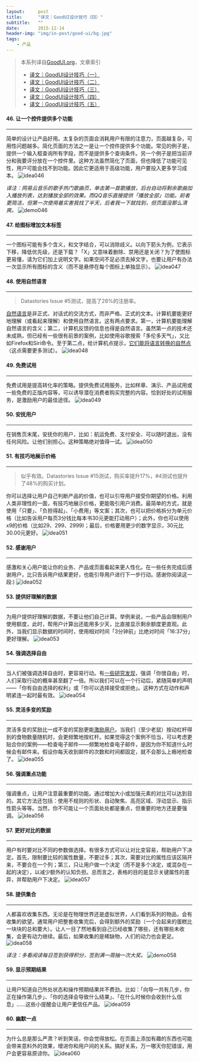 ```yaml
---
layout:     post
title:      "译文｜GoodUI设计技巧（四）"
subtitle:   ""
date:       2015-12-14
header-img: "img/in-post/good-ui/bg.jpg"
tags:
    - 产品
---
```


>本系列译自[GoodUI.org](http://goodui.org/)，文章索引
>
>* [译文｜GoodUI设计技巧（一）](/2015/12/08/good-ui-1/)  
>* [译文｜GoodUI设计技巧（二）](/2015/12/10/good-ui-2/)
>* [译文｜GoodUI设计技巧（三）](/2015/12/11/good-ui-3/)
>* [译文｜GoodUI设计技巧（四）](/2015/12/14/good-ui-4/)
>* [译文｜GoodUI设计技巧（五）](/2015/12/16/good-ui-5/)

#### 46. 让一个控件提供多个功能
---
简单的设计让产品好用。太复杂的页面会消耗用户有限的注意力，页面越复杂，可用性问题越多。简化页面的方法之一是让一个控件提供多个功能。常见的例子是，提供一个输入框查询所有字段，而不是提供多个查询条件。另一个例子是把当前评分和我要评分放在一个控件里。这种方法虽然简化了页面，但也降低了功能可见性，用户可能会找不到功能。因此它更适用于高级功能，用户要投入更多学习成本。
![idea046](/img/in-post/good-ui/idea046.png)

_译注：网易云音乐的歌手热门歌曲页，单击第一首歌播放，后台自动将剩余歌曲加入播放列表，达到播放全部的效果。而QQ音乐直接提供「播放全部」功能。前者更简洁，但第一次使用着实害我找了半天，后者我一下就找到，但页面没那么清爽。_
![demo046](/img/in-post/good-ui/demo046.jpg)

#### 47. 给图标增加文本标签
---
一个图标可能有多个含义，和文字结合，可以消除歧义。以向下箭头为例，它表示下移，降低优先级，还是下载？「X」又意味着删除、禁用还是关闭？为了使图标更易懂，请为它们加上说明文字。如果空间不足必须去掉文字，也要让用户有办法一次显示所有图标的含义（而不是悬停在每个图标上单独显示）。
![idea047](/img/in-post/good-ui/idea047.png)

#### 48. 使用自然语言
---
>Datastories Issue #5测试，提高了28%的注册率。

[自然语言](https://en.wikipedia.org/wiki/Natural_language_user_interface)是非正式、对话式的交流方式，而非严格、正式的文本。计算机要能更好地理解（或看起来理解）和使用自然语言。这有两点要求。第一，计算机要能理解自然语言的含义；第二，计算机反馈的信息也得是自然语言。虽然第一点的技术还未成熟，但已经有一些很有前景的案例，比如使用谷歌搜索「多伦多天气」，又比如Firefox和Siri命令。至于第二点，给计算机点提示，[它们能将语言转换的自然点](http://www.jroehm.com/2014/01/ui-pattern-natural-language-form/)（这点需要更多测试）。
![idea048](/img/in-post/good-ui/idea048.png)

#### 49. 免费试用
---
免费试用是提高转化率的策略。提供免费试用服务，比如样章、演示、产品试用或一些免费的正版内容等，可以诱导潜在消费者购买完整的内容。恰到好处的试用服务，是激励用户的最佳途径。
![idea049](/img/in-post/good-ui/idea049.png)

#### 50. 安抚用户
---
在销售页末尾，安抚你的用户，比如：航运免费、支付安全、可以随时退出，没有任何风险。让他们别担心。这种策略绝对值得一试。
![idea050](/img/in-post/good-ui/idea050.png)

#### 51. 有技巧地展示价格
---
>似乎有效。Datastories Issue #15测试，购买率提升17%，#4测试也提升了48%的购买计划。

你可以选择让用户自己判断产品的价值，也可以引导用户接受你期望的价格。利用人类非理性的一面，有技巧地展示价格，更能吸引用户消费。最简单的方式，就是使用「只要」、「负担得起」、「小费用」等文案；其次，也可以把价格拆分为单元价格（比如告诉用户每页3分钱比每本书30元更能打动用户）；此外，你也可以使用x9的价格（比如29、299、2999)；最后，价格要用更少的数字显示，30元比30.00元更好。
![idea051](/img/in-post/good-ui/idea051.png)

#### 52. 感谢用户
---
感激和关心用户能让你的业务、产品或页面看起来更人性化。在一些任务完成后感谢用户，比只告诉用户结果更好，也能引导用户进行下一步行动。感谢你阅读这一段:)
![idea052](/img/in-post/good-ui/idea052.png)

#### 53. 提供好理解的数据
---
为用户提供好理解的数据，不要让他们自己计算。举例来说，一些产品会限制用户使用额度，此时，帮用户计算出还能用多少天，比直接显示剩余额度更直观。此外，当我们显示数据的时间时，使用相对时间「3分钟前」比绝对时间「16:37分」更好理解。
![idea053](/img/in-post/good-ui/idea053.png)

#### 54. 强调选择自由
---
当人们被强调选择自由时，更容易行动。有[一些研究发现](http://www.spring.org.uk/2013/02/the-one-really-easy-persuasion-technique-everyone-should-know.php)，强调「你很自由」时，人们采取行动的概率甚至翻了一倍。所以我们可以在一个行动后，紧随简单的声明——「你有自由选择的权利」或「你可以选择接受或拒绝」。这种方式在动作和声明紧连一起时最有效。
![idea054](/img/in-post/good-ui/idea054.png)

#### 55. 灵活多变的奖励
---
灵活多变的奖励比一成不变的奖励更能[激励用户](http://www.nirandfar.com/2012/03/want-to-hook-your-users-drive-them-crazy.html)。当我们（至少老鼠）按动杠杆得到的食物数量随机时，会更频繁地按杠杆。如果觉得这个案例不恰当，可以考虑更贴合你的案例——检查电子邮件——频繁地检查电子邮件，是因为你不知道什么时候会有邮件来。假设你每天收到邮件的次数和时间都固定，就不会那么上瘾地检查了。
![idea055](/img/in-post/good-ui/idea055.png)

#### 56. 强调重点功能
---
强调重点，让用户注意最重要的功能。通过增加大小或加强元素的对比可以达到目的。其它方法还包括：使用不规则的形状、自动聚焦、高亮区域、浮动显示、指示性箭头等等。当然，你不可能让一个页面处处都是重点，但重要的地方还是要强调。
![idea056](/img/in-post/good-ui/idea056.png)

#### 57. 更好对比的数据
---
用户有时要对比不同的参数做选择。有很多方式可以让对比变容易，帮助用户下决定。首先，限制要比较的属性数量，不要过多；其次，需要对比的属性应该区隔开来，不要合在一个列；第三，只让用户做一个决定（而不是多个决定，或混杂在一起的决定），以减少额外的认知负担。总而言之，表格的目的是显示关键属性的差异，并帮助用户下决定。
![idea057](/img/in-post/good-ui/idea057.png)

#### 58. 提供集合
---
人都喜欢收集东西。无论是在物理世界还是虚拟世界，人们看到系列的物品，会有收集的欲望。通常用户把整套收集完后，会得到额外的奖励（一个合起来的蛋糕比一块块的总和要大）。让人一目了然地看到自己已经收集了哪些，还有哪些未收集，会更有动力继续。最后，如果收集的是稀缺物，人们的动力也会更足。
![idea058](/img/in-post/good-ui/idea058.png)

_译注：多看阅读每日签到获得积分，签到满一周抽一次大奖。_
![demo058](/img/in-post/good-ui/demo058.jpg)

#### 59. 显示预期结果
---
让用户知道自己所处状态和操作预期结果并不费劲。比如：「向导一共有几步，你正在操作第几步」、「你的选择会导致什么结果」、「在什么时候你会收到什么信息」……这些小提醒会让用户更信任产品。
![idea059](/img/in-post/good-ui/idea059.png)

#### 60. 幽默一点 
---
为什么总是那么严肃？听到笑话，你会觉得放松。在页面上添加有趣的东西也可能会带来意料外的效果，增进你和用户间的关系。搞好关系，万一哪天你犯错误，用户会更容易原谅你。
![idea060](/img/in-post/good-ui/idea060.png)